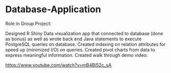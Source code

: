 # Database-Application

Role in Group Project:

Designed R Shiny Data visualization app that connected to database (done as bonus) as well as wrote back end Java statements to execute PostgreSQL queries on database. Created indexing on relation attributes for speed up (minimized I/O) on queries. Created pivot charts from data to express meaningful information. Created walk through demo video: 

https://www.youtube.com/watch?v=mB4Bi52c_sA


